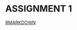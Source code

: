 # ASSIGNMENT 1

[RMARKDOWN](https://github.com/pjournal/boun01-yunusemretoprak/blob/gh-pages/yunuss.html) 